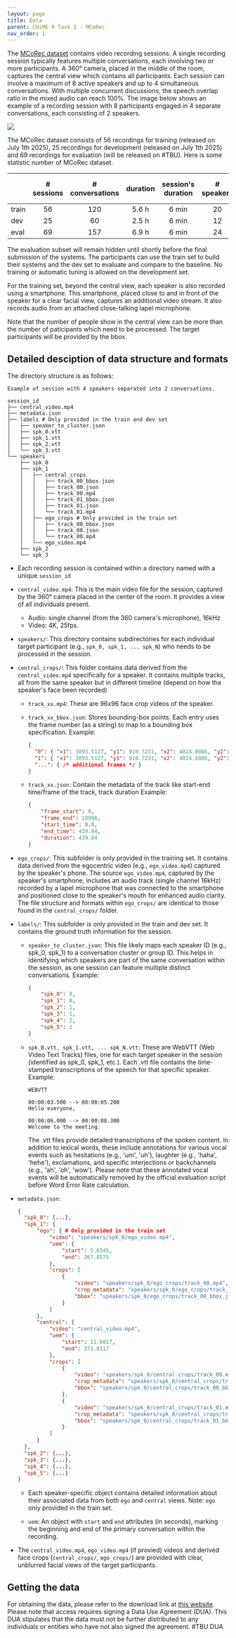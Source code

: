 ```yaml
---
layout: page
title: Data
parent: CHiME-9 Task 1 - MCoRec
nav_order: 1
---
```


The [MCoRec dataset](#) contains video recording sessions. A single recording session typically features multiple conversations, each involving two or more participants. A 360° camera, placed in the middle of the room, captures the central view which contains all participants. Each session can involve a maximum of 8 active speakers and up to 4 simultaneous conversations. With multiple concurrent discussions, the speech overlap ratio in the mixed audio can reach 100%. The image below shows an example of a recording session with 8 participants engaged in 4 separate conversations, each consisting of 2 speakers.

![](images/central_view.png)

The MCoRec dataset consists of 56 recordings for training (released on July 1th 2025), 25 recordings for development (released on July 1th 2025) and 69 recordings for evaluation (will be released on #TBU). Here is some statistic number of MCoRec dataset. 

|             | # sessions | # conversations | duration | session's duration | # speakers   | # speakers per conversation   | # conversations per session   |
| ----------- | :---------:| :-------------: | :------: | :----------------: | :----------: | :---------------------------: | :---------------------------: |
| train       | 56         |        120      |   5.6 h  |        6 min       |      20      |           2 - 4               |           1 - 4               |
| dev         | 25         |        60       |   2.5 h  |        6 min       |      12      |           2 - 4               |           1 - 4               |
| eval        | 69         |        157      |   6.9 h  |        6 min       |      24      |           2 - 4               |           1 - 4               |

The evaluation subset will remain hidden until shortly before the final submission of the systems. The participants can use the train set to build their systems and the dev set to evaluate and compare to the baseline. No training or automatic tuning is allowed on the development set.

For the training set, beyond the central view, each speaker is also recorded using a smartphone. This smartphone, placed close to and in front of the speaker for a clear facial view, captures an additional video stream. It also records audio from an attached close-talking lapel microphone.

Note that the number of people show in the central view can be more than the number of paticipants which need to be processed. The target participants will be provided by the bbox.

## Detailed desciption of data structure and formats

The directory structure is as follows:
```
Example of session with 4 speakers separated into 2 conversations.

session_id
├── central_video.mp4
├── metadata.json
├── labels # Only provided in the train and dev set
│   ├── speaker_to_cluster.json
│   ├── spk_0.vtt
│   ├── spk_1.vtt
│   ├── spk_2.vtt
│   └── spk_3.vtt
└── speakers
    ├── spk_0
    ├── spk_1
    │   ├── central_crops
    │   │   ├── track_00_bbox.json
    │   │   ├── track_00.json
    │   │   ├── track_00.mp4
    │   │   ├── track_01_bbox.json
    │   │   ├── track_01.json
    │   │   └── track_01.mp4
    │   ├── ego_crops # Only provided in the train set
    │   │   ├── track_00_bbox.json
    │   │   ├── track_00.json
    │   │   └── track_00.mp4
    │   └── ego_video.mp4
    ├── spk_2
    └── spk_3
```

- Each recording session is contained within a directory named with a unique `session_id`

- `central_video.mp4`: This is the main video file for the session, captured by the 360° camera placed in the center of the room. It provides a view of all individuals present.
  
  - Audio: single channel (from the 360 camera's microphone), 16kHz
  - Video: 4K, 25fps.

- `speakers/`: This directory contains subdirectories for each individual target participant (e.g., `spk_0, spk_1, ... spk_N`) who needs to be processed in the session.

- `central_crops/`: This folder contains data derived from the `central_video.mp4` specifically for a speaker. It contains multiple tracks, all from the same speaker but in different timeline (depend on how the speaker's face been recorded)
  - `track_xx.mp4`: These are 96x96 face crop videos of the speaker.
  - `track_xx_bbox.json`: Stores bounding-box points. Each entry uses the frame number (as a string) to map to a bounding box specification. Example:

    ```json
    { 
      "0": { "x1": 3893.5127, "y1": 910.7231, "x2": 4024.8086, "y2": 1088.9075},     
      "1": { "x1": 3893.5127, "y1": 910.7231, "x2": 4024.8086, "y2": 1088.9075},
      "...": { /* additional frames */ }
    }
    ```
  - `track_xx.json`: Contain the metadata of the track like start-end time/frame of the track, track duration Example:

    ```json
    {
        "frame_start": 0,
        "frame_end": 10996,
        "start_time": 0.0,
        "end_time": 439.84,
        "duration": 439.84
    }
    ```

- `ego_crops/`: This subfolder is only provided in the training set. It contains data derived from the egocentric video (e.g., `ego_video.mp4`) captured by the speaker's phone. The source `ego_video.mp4`, captured by the speaker's smartphone, includes an audio track (single channel 16kHz) recorded by a lapel microphone that was connected to the smartphone and positioned close to the speaker's mouth for enhanced audio clarity. The file structure and formats within `ego_crops/` are identical to those found in the `central_crops/` folder.

- `labels/`: This subfolder is only provided in the train and dev set. It contains the ground truth information for the session.
  - `speaker_to_cluster.json`: This file likely maps each speaker ID (e.g., spk_0, spk_1) to a conversation cluster or group ID. This helps in identifying which speakers are part of the same conversation within the session, as one session can feature multiple distinct conversations. Example:
    ```json
    {
        "spk_0": 0,
        "spk_1": 0,
        "spk_2": 1,
        "spk_3": 1,
        "spk_4": 2,
        "spk_5": 2
    }
    ```  

  - `spk_0.vtt, spk_1.vtt, ... spk_N.vtt`: These are WebVTT (Web Video Text Tracks) files, one for each target speaker in the session (identified as spk_0, spk_1, etc.). Each .vtt file contains the time-stamped transcriptions of the speech for that specific speaker. Example:
    ```webvtt
    WEBVTT

    00:00:03.500 --> 00:00:05.200
    Hello everyone,

    00:00:06.000 --> 00:00:08.300
    Welcome to the meeting.
    ```

    The .vtt files provide detailed transcriptions of the spoken content. In addition to lexical words, these include annotations for various vocal events such as hesitations (e.g., 'um', 'uh'), laughter (e.g., 'haha', 'hehe'), exclamations, and specific interjections or backchannels (e.g., 'ah', 'oh', 'wow'). Please note that these annotated vocal events will be automatically removed by the official evaluation script before Word Error Rate calculation.


- `metadata.json`: 

  ```json
  {
    "spk_0": {...},
    "spk_1": {
        "ego": { # Only provided in the train set
            "video": "speakers/spk_0/ego_video.mp4",
            "uem": {
                "start": 5.6545,
                "end": 367.8575
            },
            "crops": [
                {
                    "video": "speakers/spk_0/ego_crops/track_00.mp4",
                    "crop_metadata": "speakers/spk_0/ego_crops/track_00.json",
                    "bbox": "speakers/spk_0/ego_crops/track_00_bbox.json"
                }
            ]
        },
        "central": {
            "video": "central_video.mp4",
            "uem": {
                "start": 11.6017,
                "end": 373.8117
            },
            "crops": [
                {
                    "video": "speakers/spk_0/central_crops/track_00.mp4",
                    "crop_metadata": "speakers/spk_0/central_crops/track_00.json",
                    "bbox": "speakers/spk_0/central_crops/track_00_bbox.json"
                },
                {
                    "video": "speakers/spk_0/central_crops/track_01.mp4",
                    "crop_metadata": "speakers/spk_0/central_crops/track_01.json",
                    "bbox": "speakers/spk_0/central_crops/track_01_bbox.json"
                }
            ]
        }
    },
    "spk_2": {...},
    "spk_3": {...},
    "spk_4": {...},
    "spk_5": {...}
  }
  ```

  - Each speaker-specific object contains detailed information about their associated data from both `ego` and `central` views. Note: `ego` only provided in the train set.

  - `uem`: An object with `start` and `end` attributes (in seconds), marking the beginning and end of the primary conversation within the recording.

- The `central_video.mp4`, `ego_video.mp4` (if provied) videos and derived face crops (`central_crops/`, `ego_crops/`) are provided with clear, unblurred facial views of the target participants. 

## Getting the data

For obtaining the data, please refer to the download link at [this website](https://huggingface.co/datasets/nguyenvulebinh/mcorec). Please note that access requires signing a Data Use Agreement (DUA). This DUA stipulates that the data must not be further distributed to any individuals or entities who have not also signed the agreement. #TBU DUA 
